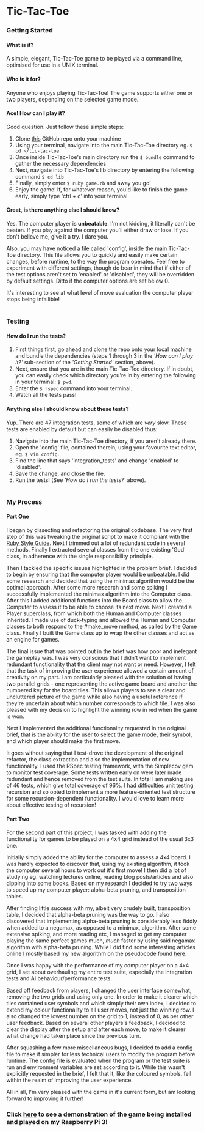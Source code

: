 # Tic-Tac-Toe

### Getting Started

#### What is it?
A simple, elegant, Tic-Tac-Toe game to be played via a command line, optimised for use in a
UNIX terminal.

#### Who is it for?
Anyone who enjoys playing Tic-Tac-Toe! The game supports either one or two players, depending on
the selected game mode.

#### Ace! How can I play it?
Good question. Just follow these simple steps:
1. Clone [this](https://github.com/michaelbjacobson/tic-tac-toe.git) GitHub repo onto your machine
2. Using your terminal, navigate into the main Tic-Tac-Toe directory eg. `$ cd ~/tic-tac-toe`
3. Once inside Tic-Tac-Toe's main directory run the `$ bundle` command to gather the necessary dependencies
4. Next, navigate into Tic-Tac-Toe's lib directory by entering the following command `$ cd lib`
5. Finally, simply enter `$ ruby game.rb` and away you go!
6. Enjoy the game! If, for whatever reason, you'd like to finish the game early, simply type 'ctrl + c'
into your terminal.

#### Great, is there anything else I should know?
Yes. The computer player is __unbeatable__. I'm not kidding, it literally can't be beaten. If you
play against the computer you'll either draw or lose. If you don't believe me, give it a try. I dare you.

Also, you may have noticed a file called 'config', inside the main Tic-Tac-Toe directory. This file allows you to
quickly and easily make certain changes, before runtime, to the way the program operates. Feel free to experiment with
different settings, though do bear in mind that if either of the test options aren't set to 'enabled' or 'disabled',
they will be overridden by default settings. Ditto if the computer options are set below 0. 

It's interesting to see at what level of move evaluation the computer player stops being infallible!

#

### Testing

#### How do I run the tests?
1. First things first, go ahead and clone the repo onto your local machine and bundle the dependencies (steps 1 
through 3 in the _'How can I play it?'_ sub-section of the _'Getting Started'_ section, above).
2. Next, ensure that you are in the main Tic-Tac-Toe directory. If in doubt, you can easily check which directory you're in by
entering the following in your terminal: `$ pwd`.
3. Enter the `$ rspec` command into your terminal.
4. Watch all the tests pass!

#### Anything else I should know about these tests?
Yup. There are 47 integration tests, some of which are *very* slow. These tests are enabled by default but can easily
be disabled thus:
1. Navigate into the main Tic-Tac-Toe directory, if you aren't already there.
2. Open the 'config' file, contained therein, using your favourite text editor, eg. `$ vim config`.
3. Find the line that says 'integration_tests' and change 'enabled' to 'disabled'.
4. Save the change, and close the file.
5. Run the tests! (See _'How do I run the tests?'_ above).

#

### My Process

#### Part One
I began by dissecting and refactoring the original codebase. The very first step of this was tweaking the original
script to make it compliant with the [Ruby Style Guide](https://github.com/bbatsov/ruby-style-guide). Next I
trimmed out a lot of redundant code in several methods. Finally I extracted several classes from the one existing
'God' class, in adherence with the single responsibility principle.

Then I tackled the specific issues highlighted in the problem brief. I decided to begin by ensuring that the computer
player would be unbeatable. I did some research and decided that using the minimax algorithm would be the optimal
approach. After some more research and some spiking I successfully implemented the minimax algorithm into the Computer
class. After this I added additional functions into the Board class to allow the Computer to assess it to be able to
choose its next move. Next I created a Player superclass, from which both the Human and Computer classes inherited.
I made use of duck-typing and allowed the Human and Computer classes to both respond to the #make_move method, as 
called by the Game class. Finally I built the Game class up to wrap the other classes and act as an engine for games.

The final issue that was pointed out in the brief was how poor and inelegant the gameplay was. I was very conscious
that I didn't want to implement redundant functionality that the client may not want or need. However, I felt that
the task of improving the user experience allowed a certain amount of creativity on my part. I am particularly pleased
with the solution of having two parallel grids - one representing the active game board and another the numbered key
for the board tiles. This allows players to see a clear and uncluttered picture of the game while also having a useful
reference if they're uncertain about which number corresponds to which tile. I was also pleased with my decision to 
highlight the winning row in red when the game is won. 

Next I implemented the additional functionality requested in the original brief, that is the ability for the user to
select the game mode, their symbol, and which player should make the first move.

It goes without saying that I test-drove the development of the original refactor, the class extraction and also the
implementation of new functionality. I used the RSpec testing framework, with the Simplecov gem to monitor test
coverage. Some tests written early on were later made redundant and hence removed from the test suite. In total I am
making use of 46 tests, which give total coverage of 96%. I had difficulties unit testing recursion and so opted
to implement a more feature-oriented test structure for some recursion-dependent functionality. I would love to learn
more about effective testing of recursion!

#### Part Two

For the second part of this project, I was tasked with adding the functionality for games to be played on a 4x4 grid
instead of the usual 3x3 one.

Initially simply added the ability for the computer to assess a 4x4 board. I was hardly expected to discover that, 
using my existing algorithm, it took the computer several hours to work out it's first move! I then did a lot of
studying eg. watching lectures online, reading blog posts/articles and also dipping into some books. Based on my
research I decided to try two ways to speed up my computer player: alpha-beta pruning, and transposition tables.

After finding little success with my, albeit very crudely built, transposition table, I decided that alpha-beta pruning
was the way to go. I also discovered that implementing alpha-beta pruning is considerably less fiddly when added to
a negamax, as opposed to a minimax, algorithm. After some extensive spiking, and more reading etc, I managed to get my
computer playing the same perfect games much, _much_ faster by using said negamax algorithm with alpha-beta pruning.
While I did find some interesting articles online I mostly based my new algorithm on the pseudocode found 
[here](https://en.wikipedia.org/wiki/Negamax).

Once I was happy with the performance of my computer player on a 4x4 grid, I set about overhauling my entire test suite,
especially the integration tests and AI behaviour/performance tests.

Based off feedback from players, I changed the user interface somewhat, removing the two grids and using only one. In
order to make it clearer which tiles contained user symbols and which simply their own index, I decided to extend my
colour functionality to all user moves, not just the winning row. I also changed the lowest number on the grid to 1, 
instead of 0, as per other user feedback. Based on several other players's feedback, I decided to clear the display
after the setup and after each move, to make it clearer what change had taken place since the previous turn. 

After squashing a few more miscellaneous bugs, I decided to add a config file to make it simpler for less technical
users to modify the program before runtime. The config file is evaluated when the program or the test suite is run and
environment variables are set according to it. While this wasn't explicitly requested in the brief, I felt that it, like
the coloured symbols, fell within the realm of improving the user experience.

All in all, I'm very pleased with the game in it's current form, but am looking forward to improving it further!

### Click [here](https://www.youtube.com/watch?v=b5L-cKN1mMA&feature=youtu.be) to see a demonstration of the game being installed and played on my Raspberry Pi 3! 
